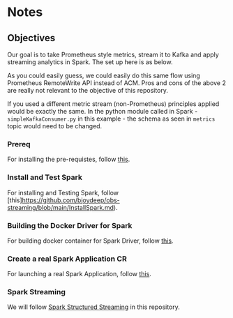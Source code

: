 # Notes

## Objectives
 Our goal is to take Prometheus style metrics, stream it to Kafka and apply streaming analytics in Spark. The set up here is as below.

 As you could easily guess, we could easily do this same flow using Prometheus RemoteWrite API instead of ACM. Pros and cons of the above 2 are really not relevant to the objective of this repository.

 If you used a different metric stream (non-Prometheus) principles applied would be exactly the same. In the python module called in Spark - `simpleKafkaConsumer.py` in this example - the schema as seen in `metrics` topic would need to be changed.
### Prereq

For installing the pre-requistes, follow [this](https://github.com/bjoydeep/obs-streaming/blob/main/InstallPreReqs.md).

### Install and Test Spark

For installing and Testing Spark, follow [this]https://github.com/bjoydeep/obs-streaming/blob/main/InstallSpark.md).

### Building the Docker Driver for Spark

For building docker container for Spark Driver, follow [this](https://github.com/bjoydeep/obs-streaming/blob/main/CreateSparkDockerDriver.md).

### Create a real Spark Application CR

For launching a real Spark Application, follow [this](https://github.com/bjoydeep/obs-streaming/blob/main/LaunchSparkJob.md).

### Spark Streaming

We will follow [Spark Structured Streaming](https://spark.apache.org/docs/3.3.0/structured-streaming-programming-guide.html) in this repository. 